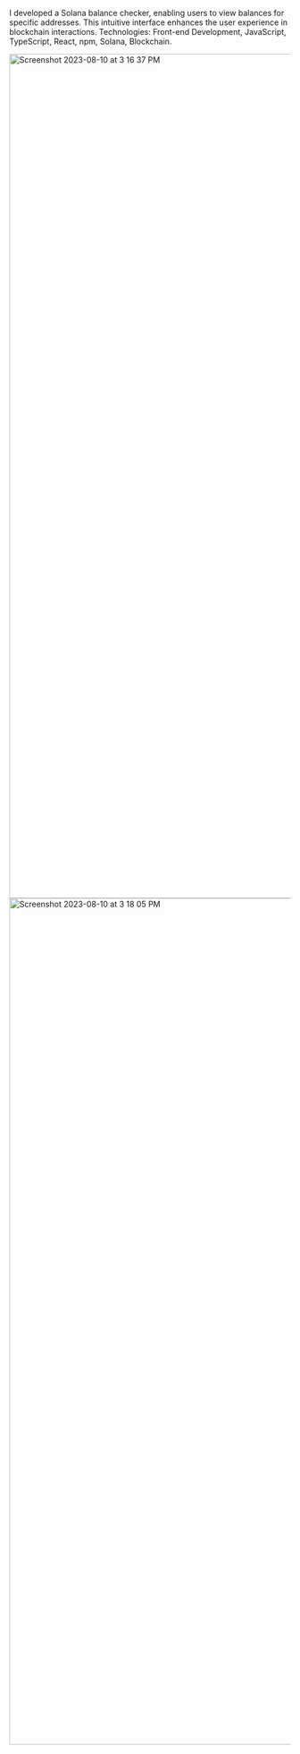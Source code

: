 I developed a Solana balance checker, enabling users to view balances for specific addresses. This intuitive interface enhances the user experience in blockchain interactions. Technologies: Front-end Development, JavaScript, TypeScript, React, npm, Solana, Blockchain.







<img width="1511" alt="Screenshot 2023-08-10 at 3 16 37 PM" src="https://github.com/R-E-yawn/Solana-Balance-Checker/assets/59677865/7f76acfa-a673-4672-a007-324dd9ab9381">


<img width="1515" alt="Screenshot 2023-08-10 at 3 18 05 PM" src="https://github.com/R-E-yawn/Solana-Balance-Checker/assets/59677865/a149ac1d-0e8a-4fd9-a3f1-2ddeec939989">

